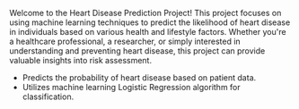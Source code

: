 Welcome to the Heart Disease Prediction Project! This project focuses on using machine learning techniques to predict the likelihood of heart disease in individuals based on various health and lifestyle factors. Whether you're a healthcare professional, a researcher, or simply interested in understanding and preventing heart disease, this project can provide valuable insights into risk assessment.
- Predicts the probability of heart disease based on patient data.
- Utilizes machine learning Logistic Regression algorithm for classification.
